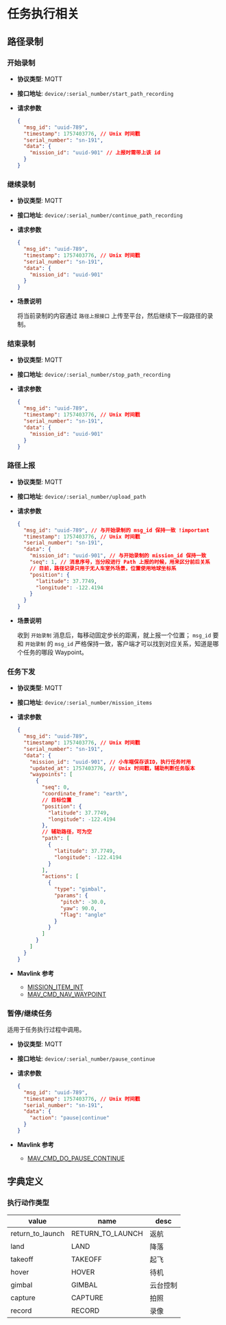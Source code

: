 # 任务执行相关

## 路径录制

### 开始录制

- **协议类型**: MQTT
- **接口地址**: `device/:serial_number/start_path_recording`
- **请求参数**

  ```json
  {
    "msg_id": "uuid-789",
    "timestamp": 1757403776, // Unix 时间戳
    "serial_number": "sn-191",
    "data": {
      "mission_id": "uuid-901" // 上报时需带上该 id
    }
  }
  ```

### 继续录制

- **协议类型**: MQTT
- **接口地址**: `device/:serial_number/continue_path_recording`
- **请求参数**

  ```json
  {
    "msg_id": "uuid-789",
    "timestamp": 1757403776, // Unix 时间戳
    "serial_number": "sn-191",
    "data": {
      "mission_id": "uuid-901"
    }
  }
  ```

- **场景说明**

  将当前录制的内容通过 `路径上报接口` 上传至平台，然后继续下一段路径的录制。

### 结束录制

- **协议类型**: MQTT
- **接口地址**: `device/:serial_number/stop_path_recording`
- **请求参数**

  ```json
  {
    "msg_id": "uuid-789",
    "timestamp": 1757403776, // Unix 时间戳
    "serial_number": "sn-191",
    "data": {
      "mission_id": "uuid-901"
    }
  }
  ```

### 路径上报

- **协议类型**: MQTT
- **接口地址**: `device/:serial_number/upload_path`
- **请求参数**

  ```json
  {
    "msg_id": "uuid-789", // 与开始录制的 msg_id 保持一致 !important
    "timestamp": 1757403776, // Unix 时间戳
    "serial_number": "sn-191",
    "data": {
      "mission_id": "uuid-901", // 与开始录制的 mission_id 保持一致
      "seq": 1, // 消息序号，当分段进行 Path 上报的时候，用来区分前后关系
      // 目前，路径记录只用于无人车室外场景，位置使用地球坐标系
      "position": {
        "latitude": 37.7749,
        "longitude": -122.4194
      }
    }
  }
  ```

- **场景说明**

  收到 `开始录制` 消息后，每移动固定步长的距离，就上报一个位置；
  `msg_id` 要和 `开始录制` 的 `msg_id` 严格保持一致，客户端才可以找到对应关系，知道是哪个任务的哪段 Waypoint。

### 任务下发

- **协议类型**: MQTT
- **接口地址**: `device/:serial_number/mission_items`
- **请求参数**

  ```json
  {
    "msg_id": "uuid-789",
    "timestamp": 1757403776, // Unix 时间戳
    "serial_number": "sn-191",
    "data": {
      "mission_id": "uuid-901", // 小车端保存该ID，执行任务时用
      "updated_at": 1757403776, // Unix 时间戳，辅助判断任务版本
      "waypoints": [
        {
          "seq": 0,
          "coordinate_frame": "earth",
          // 目标位置
          "position": {
            "latitude": 37.7749,
            "longitude": -122.4194
          },
          // 辅助路径，可为空
          "path": [
            {
              "latitude": 37.7749,
              "longitude": -122.4194
            }
          ],
          "actions": [
            {
              "type": "gimbal",
              "params": {
                "pitch": -30.0,
                "yaw": 90.0,
                "flag": "angle"
              }
            }
          ]
        }
      ]
    }
  }
  ```

- **Mavlink 参考**
  - [MISSION_ITEM_INT](https://mavlink.io/en/messages/common.html#MISSION_ITEM_INT)
  - [MAV_CMD_NAV_WAYPOINT](https://mavlink.io/en/messages/common.html#MAV_CMD_NAV_WAYPOINT)

### 暂停/继续任务

适用于任务执行过程中调用。

- **协议类型**: MQTT
- **接口地址**: `device/:serial_number/pause_continue`
- **请求参数**

  ```json
  {
    "msg_id": "uuid-789",
    "timestamp": 1757403776, // Unix 时间戳
    "serial_number": "sn-191",
    "data": {
      "action": "pause|continue"
    }
  }
  ```
- **Mavlink 参考**
  - [MAV_CMD_DO_PAUSE_CONTINUE](https://mavlink.io/en/messages/common.html#MAV_CMD_DO_PAUSE_CONTINUE)

## 字典定义

### 执行动作类型

| value            | name             | desc     |
| ---------------- | ---------------- | -------- |
| return_to_launch | RETURN_TO_LAUNCH | 返航     |
| land             | LAND             | 降落     |
| takeoff          | TAKEOFF          | 起飞     |
| hover            | HOVER            | 待机     |
| gimbal           | GIMBAL           | 云台控制 |
| capture          | CAPTURE          | 拍照     |
| record           | RECORD           | 录像     |

